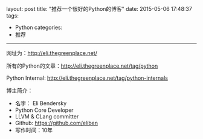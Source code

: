 layout: post
title: "推荐一个很好的Python的博客"
date: 2015-05-06 17:48:37
tags:
- Python
categories:
- 推荐
---

网址为：<http://eli.thegreenplace.net/>

所有的Python的文章：<http://eli.thegreenplace.net/tag/python>

Python Internal: <http://eli.thegreenplace.net/tag/python-internals>

博主简介：
- 名字： Eli Bendersky
- Python Core Developer
- LLVM & CLang committer
- Github: <https://github.com/eliben>
- 写作时间：10年
